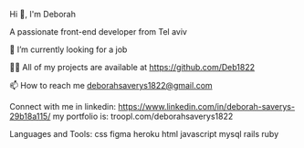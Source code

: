 Hi 👋, I'm Deborah

A passionate front-end developer from Tel aviv 

🔭 I’m currently looking for a job

👨‍💻 All of my projects are available at https://github.com/Deb1822
 

📫 How to reach me deborahsaverys1822@gmail.com

Connect with me in linkedin:
https://www.linkedin.com/in/deborah-saverys-29b18a115/
my portfolio is: troopl.com/deborahsaverys1822

Languages and Tools:
css figma heroku html javascript mysql rails ruby 
